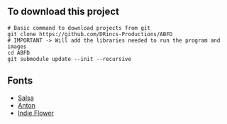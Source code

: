 ## To download this project

```shell
# Basic command to download projects from git
git clone https://github.com/DRincs-Productions/ABFD
# IMPORTANT -> Will add the libraries needed to run the program and images
cd ABFD
git submodule update --init --recursive

```

## Fonts

* [Salsa](https://fonts.google.com/specimen/Salsa)
* [Anton](https://fonts.google.com/specimen/Anton)
* [Indie Flower](https://fonts.google.com/specimen/Indie+Flower)
